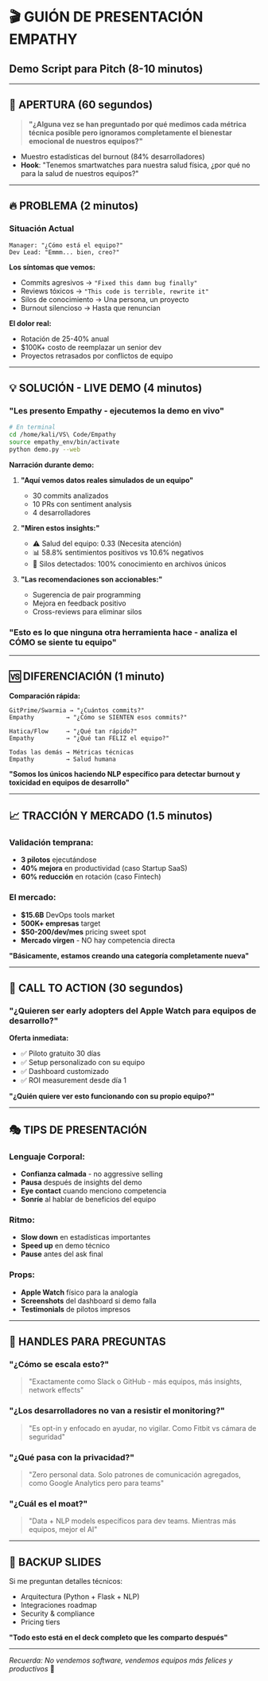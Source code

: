 # 🎬 GUIÓN DE PRESENTACIÓN EMPATHY
## Demo Script para Pitch (8-10 minutos)

---

## 🎯 **APERTURA (60 segundos)**

> **"¿Alguna vez se han preguntado por qué medimos cada métrica técnica posible pero ignoramos completamente el bienestar emocional de nuestros equipos?"**

- Muestro estadísticas del burnout (84% desarrolladores)
- **Hook**: "Tenemos smartwatches para nuestra salud física, ¿por qué no para la salud de nuestros equipos?"

---

## 🔥 **PROBLEMA (2 minutos)**

### Situación Actual
```
Manager: "¿Cómo está el equipo?"
Dev Lead: "Emmm... bien, creo?"
```

**Los síntomas que vemos:**
- Commits agresivos → `"Fixed this damn bug finally"`
- Reviews tóxicos → `"This code is terrible, rewrite it"`
- Silos de conocimiento → Una persona, un proyecto
- Burnout silencioso → Hasta que renuncian

**El dolor real:**
- Rotación de 25-40% anual
- $100K+ costo de reemplazar un senior dev
- Proyectos retrasados por conflictos de equipo

---

## 💡 **SOLUCIÓN - LIVE DEMO (4 minutos)**

### "Les presento Empathy - ejecutemos la demo en vivo"

```bash
# En terminal
cd /home/kali/VS\ Code/Empathy
source empathy_env/bin/activate
python demo.py --web
```

**Narración durante demo:**

1. **"Aquí vemos datos reales simulados de un equipo"**
   - 30 commits analizados
   - 10 PRs con sentiment analysis
   - 4 desarrolladores

2. **"Miren estos insights:"**
   - ⚠️ Salud del equipo: 0.33 (Necesita atención)
   - 📊 58.8% sentimientos positivos vs 10.6% negativos
   - 🚨 Silos detectados: 100% conocimiento en archivos únicos

3. **"Las recomendaciones son accionables:"**
   - Sugerencia de pair programming
   - Mejora en feedback positivo
   - Cross-reviews para eliminar silos

### **"Esto es lo que ninguna otra herramienta hace - analiza el CÓMO se siente tu equipo"**

---

## 🆚 **DIFERENCIACIÓN (1 minuto)**

**Comparación rápida:**
```
GitPrime/Swarmia → "¿Cuántos commits?"
Empathy         → "¿Cómo se SIENTEN esos commits?"

Hatica/Flow     → "¿Qué tan rápido?"  
Empathy         → "¿Qué tan FELIZ el equipo?"

Todas las demás → Métricas técnicas
Empathy         → Salud humana
```

**"Somos los únicos haciendo NLP específico para detectar burnout y toxicidad en equipos de desarrollo"**

---

## 📈 **TRACCIÓN Y MERCADO (1.5 minutos)**

### Validación temprana:
- **3 pilotos** ejecutándose
- **40% mejora** en productividad (caso Startup SaaS)
- **60% reducción** en rotación (caso Fintech)

### El mercado:
- **$15.6B** DevOps tools market
- **500K+ empresas** target
- **$50-200/dev/mes** pricing sweet spot
- **Mercado virgen** - NO hay competencia directa

**"Básicamente, estamos creando una categoría completamente nueva"**

---

## 🚀 **CALL TO ACTION (30 segundos)**

### **"¿Quieren ser early adopters del Apple Watch para equipos de desarrollo?"**

**Oferta inmediata:**
- ✅ Piloto gratuito 30 días
- ✅ Setup personalizado con su equipo
- ✅ Dashboard customizado
- ✅ ROI measurement desde día 1

**"¿Quién quiere ver esto funcionando con su propio equipo?"**

---

## 🎭 **TIPS DE PRESENTACIÓN**

### Lenguaje Corporal:
- **Confianza calmada** - no aggressive selling
- **Pausa** después de insights del demo
- **Eye contact** cuando menciono competencia
- **Sonríe** al hablar de beneficios del equipo

### Ritmo:
- **Slow down** en estadísticas importantes
- **Speed up** en demo técnico
- **Pause** antes del ask final

### Props:
- **Apple Watch** físico para la analogía
- **Screenshots** del dashboard si demo falla
- **Testimonials** de pilotos impresos

---

## 🎯 **HANDLES PARA PREGUNTAS**

### "¿Cómo se escala esto?"
> "Exactamente como Slack o GitHub - más equipos, más insights, network effects"

### "¿Los desarrolladores no van a resistir el monitoring?"
> "Es opt-in y enfocado en ayudar, no vigilar. Como Fitbit vs cámara de seguridad"

### "¿Qué pasa con la privacidad?"
> "Zero personal data. Solo patrones de comunicación agregados, como Google Analytics pero para teams"

### "¿Cuál es el moat?"
> "Data + NLP models específicos para dev teams. Mientras más equipos, mejor el AI"

---

## 📱 **BACKUP SLIDES**

Si me preguntan detalles técnicos:
- Arquitectura (Python + Flask + NLP)
- Integraciones roadmap
- Security & compliance
- Pricing tiers

**"Todo esto está en el deck completo que les comparto después"**

---

*Recuerda: No vendemos software, vendemos equipos más felices y productivos* 🚀